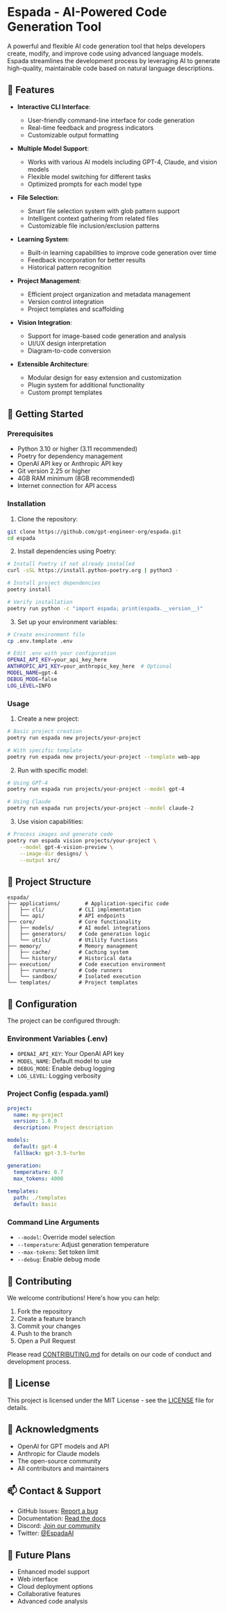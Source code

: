 # Espada - AI-Powered Code Generation Tool

A powerful and flexible AI code generation tool that helps developers create, modify, and improve code using advanced language models. Espada streamlines the development process by leveraging AI to generate high-quality, maintainable code based on natural language descriptions.

## 🌟 Features

- **Interactive CLI Interface**: 
  - User-friendly command-line interface for code generation
  - Real-time feedback and progress indicators
  - Customizable output formatting
  
- **Multiple Model Support**: 
  - Works with various AI models including GPT-4, Claude, and vision models
  - Flexible model switching for different tasks
  - Optimized prompts for each model type
  
- **File Selection**: 
  - Smart file selection system with glob pattern support
  - Intelligent context gathering from related files
  - Customizable file inclusion/exclusion patterns
  
- **Learning System**: 
  - Built-in learning capabilities to improve code generation over time
  - Feedback incorporation for better results
  - Historical pattern recognition
  
- **Project Management**: 
  - Efficient project organization and metadata management
  - Version control integration
  - Project templates and scaffolding
  
- **Vision Integration**: 
  - Support for image-based code generation and analysis
  - UI/UX design interpretation
  - Diagram-to-code conversion
  
- **Extensible Architecture**: 
  - Modular design for easy extension and customization
  - Plugin system for additional functionality
  - Custom prompt templates

## 🚀 Getting Started

### Prerequisites

- Python 3.10 or higher (3.11 recommended)
- Poetry for dependency management
- OpenAI API key or Anthropic API key
- Git version 2.25 or higher
- 4GB RAM minimum (8GB recommended)
- Internet connection for API access

### Installation

1. Clone the repository:
```bash
git clone https://github.com/gpt-engineer-org/espada.git
cd espada
```

2. Install dependencies using Poetry:
```bash
# Install Poetry if not already installed
curl -sSL https://install.python-poetry.org | python3 -

# Install project dependencies
poetry install

# Verify installation
poetry run python -c "import espada; print(espada.__version__)"
```

3. Set up your environment variables:
```bash
# Create environment file
cp .env.template .env

# Edit .env with your configuration
OPENAI_API_KEY=your_api_key_here
ANTHROPIC_API_KEY=your_anthropic_key_here  # Optional
MODEL_NAME=gpt-4
DEBUG_MODE=false
LOG_LEVEL=INFO
```

### Usage

1. Create a new project:
```bash
# Basic project creation
poetry run espada new projects/your-project

# With specific template
poetry run espada new projects/your-project --template web-app
```

2. Run with specific model:
```bash
# Using GPT-4
poetry run espada run projects/your-project --model gpt-4

# Using Claude
poetry run espada run projects/your-project --model claude-2
```

3. Use vision capabilities:
```bash
# Process images and generate code
poetry run espada vision projects/your-project \
    --model gpt-4-vision-preview \
    --image-dir designs/ \
    --output src/
```

## 📁 Project Structure

```
espada/
├── applications/        # Application-specific code
│   ├── cli/           # CLI implementation
│   └── api/           # API endpoints
├── core/              # Core functionality
│   ├── models/        # AI model integrations
│   ├── generators/    # Code generation logic
│   └── utils/         # Utility functions
├── memory/            # Memory management
│   ├── cache/         # Caching system
│   └── history/       # Historical data
├── execution/         # Code execution environment
│   ├── runners/       # Code runners
│   └── sandbox/       # Isolated execution
└── templates/         # Project templates
```

## 🔧 Configuration

The project can be configured through:

### Environment Variables (.env)
- `OPENAI_API_KEY`: Your OpenAI API key
- `MODEL_NAME`: Default model to use
- `DEBUG_MODE`: Enable debug logging
- `LOG_LEVEL`: Logging verbosity

### Project Config (espada.yaml)
```yaml
project:
  name: my-project
  version: 1.0.0
  description: Project description

models:
  default: gpt-4
  fallback: gpt-3.5-turbo

generation:
  temperature: 0.7
  max_tokens: 4000
  
templates:
  path: ./templates
  default: basic
```

### Command Line Arguments
- `--model`: Override model selection
- `--temperature`: Adjust generation temperature
- `--max-tokens`: Set token limit
- `--debug`: Enable debug mode

## 🤝 Contributing

We welcome contributions! Here's how you can help:

1. Fork the repository
2. Create a feature branch
3. Commit your changes
4. Push to the branch
5. Open a Pull Request

Please read [CONTRIBUTING.md](CONTRIBUTING.md) for details on our code of conduct and development process.

## 📝 License

This project is licensed under the MIT License - see the [LICENSE](LICENSE) file for details.

## 🙏 Acknowledgments

- OpenAI for GPT models and API
- Anthropic for Claude models
- The open-source community
- All contributors and maintainers

## 📫 Contact & Support

- GitHub Issues: [Report a bug](https://github.com/gpt-engineer-org/espada/issues)
- Documentation: [Read the docs](https://espada.readthedocs.io/)
- Discord: [Join our community](https://discord.gg/espada)
- Twitter: [@EspadaAI](https://twitter.com/EspadaAI)

## 🚀 Future Plans

- Enhanced model support
- Web interface
- Cloud deployment options
- Collaborative features
- Advanced code analysis
